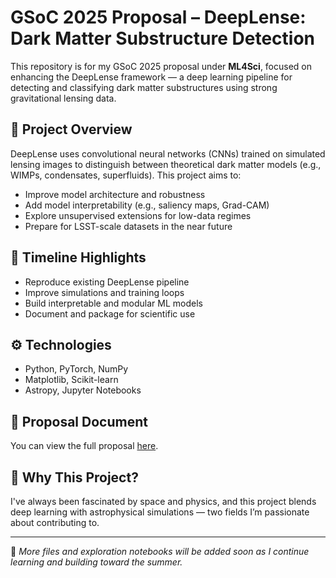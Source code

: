 # GSoC 2025 Proposal – DeepLense: Dark Matter Substructure Detection

This repository is for my GSoC 2025 proposal under **ML4Sci**, focused on enhancing the DeepLense framework — a deep learning pipeline for detecting and classifying dark matter substructures using strong gravitational lensing data.

## 📌 Project Overview

DeepLense uses convolutional neural networks (CNNs) trained on simulated lensing images to distinguish between theoretical dark matter models (e.g., WIMPs, condensates, superfluids). This project aims to:
- Improve model architecture and robustness
- Add model interpretability (e.g., saliency maps, Grad-CAM)
- Explore unsupervised extensions for low-data regimes
- Prepare for LSST-scale datasets in the near future

## 📅 Timeline Highlights
- Reproduce existing DeepLense pipeline
- Improve simulations and training loops
- Build interpretable and modular ML models
- Document and package for scientific use

## ⚙️ Technologies
- Python, PyTorch, NumPy
- Matplotlib, Scikit-learn
- Astropy, Jupyter Notebooks

## 🚀 Proposal Document
You can view the full proposal [here](link-to-your-proposal-pdf-if-public).

## 🔭 Why This Project?
I've always been fascinated by space and physics, and this project blends deep learning with astrophysical simulations — two fields I’m passionate about contributing to.

---

🧠 *More files and exploration notebooks will be added soon as I continue learning and building toward the summer.*

